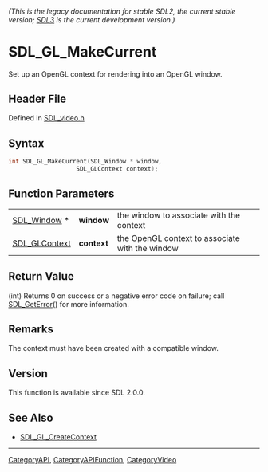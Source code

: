 ###### (This is the legacy documentation for stable SDL2, the current stable version; [SDL3](https://wiki.libsdl.org/SDL3/) is the current development version.)
# SDL_GL_MakeCurrent

Set up an OpenGL context for rendering into an OpenGL window.

## Header File

Defined in [SDL_video.h](https://github.com/libsdl-org/SDL/blob/SDL2/include/SDL_video.h)

## Syntax

```c
int SDL_GL_MakeCurrent(SDL_Window * window,
                   SDL_GLContext context);
```

## Function Parameters

|                                |             |                                                 |
| ------------------------------ | ----------- | ----------------------------------------------- |
| [SDL_Window](SDL_Window) *     | **window**  | the window to associate with the context        |
| [SDL_GLContext](SDL_GLContext) | **context** | the OpenGL context to associate with the window |

## Return Value

(int) Returns 0 on success or a negative error code on failure; call
[SDL_GetError](SDL_GetError)() for more information.

## Remarks

The context must have been created with a compatible window.

## Version

This function is available since SDL 2.0.0.

## See Also

- [SDL_GL_CreateContext](SDL_GL_CreateContext)

----
[CategoryAPI](CategoryAPI), [CategoryAPIFunction](CategoryAPIFunction), [CategoryVideo](CategoryVideo)

